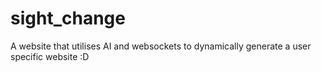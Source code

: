 # sight_change
A website that utilises AI and websockets to dynamically generate a user specific website :D 
